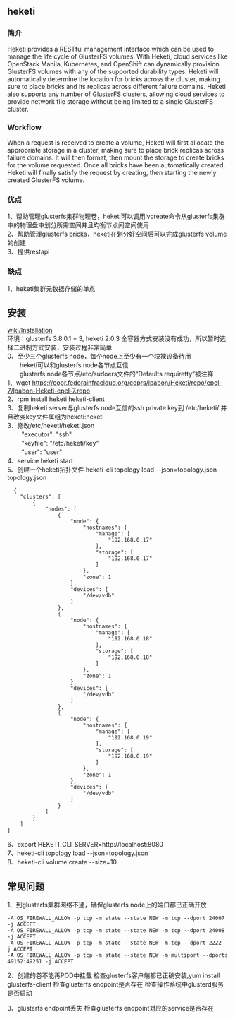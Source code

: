 ## heketi   
### 简介  
Heketi provides a RESTful management interface which can be used to manage the life cycle of GlusterFS volumes.  With Heketi, cloud services like OpenStack Manila, Kubernetes, and OpenShift can dynamically provision GlusterFS volumes with any of the supported durability types.  Heketi will automatically determine the location for bricks across the cluster, making sure to place bricks and its replicas across different failure domains.  Heketi also supports any number of GlusterFS clusters, allowing cloud services to provide network file storage without being limited to a single GlusterFS cluster.  
### Workflow  
When a request is received to create a volume, Heketi will first allocate the appropriate storage in a cluster, making sure to place brick replicas across failure domains.  It will then format, then mount the storage to create bricks for the volume requested.  Once all bricks have been automatically created, Heketi will finally satisfy the request by creating, then starting the newly created GlusterFS volume.  

### 优点  
1、帮助管理glusterfs集群物理卷，heketi可以调用lvcreate命令从glusterfs集群中的物理盘中划分所需空间并且均衡节点间空间使用  
2、帮助管理glusterfs bricks，heketi在划分好空间后可以完成glusterfs volume的创建  
3、提供restapi  

### 缺点  
1、heketi集群元数据存储的单点    

## 安装  
[wiki/Installation](https://github.com/heketi/heketi/wiki/Installation)  
环境：glusterfs 3.8.0.1 * 3, heketi 2.0.3
全容器方式安装没有成功，所以暂时选择二进制方式安装，安装过程非常简单  
0、至少三个glusterfs node，每个node上至少有一个块裸设备待用  
　　heketi可以和glusterfs node各节点互信  
　　glusterfs node各节点/etc/sudoers文件的“Defaults    requiretty”被注释  
1、wget https://copr.fedorainfracloud.org/coprs/lpabon/Heketi/repo/epel-7/lpabon-Heketi-epel-7.repo  
2、rpm install heketi heketi-client  
3、复制heketi server与glusterfs node互信的ssh private key到 /etc/heketi/ 并且改变key文件属组为heketi:heketi  
3、修改/etc/heketi/heketi.json  
  　　    "executor": "ssh"  
   　　   "keyfile": "/etc/heketi/key"  
   　　   "user": "user"  
4、service heketi start  
5、创建一个heketi拓扑文件  heketi-cli topology load --json=topology.json
   topology.json  
```  
  {  
    "clusters": [  
        {  
            "nodes": [  
                {  
                    "node": {  
                        "hostnames": {  
                            "manage": [  
                                "192.168.0.17"  
                            ],  
                            "storage": [  
                                "192.168.0.17"  
                            ]  
                        },  
                        "zone": 1  
                    },  
                    "devices": [  
                        "/dev/vdb"  
                    ]  
                },  
                {  
                    "node": {  
                        "hostnames": {  
                            "manage": [  
                                "192.168.0.18"  
                            ],  
                            "storage": [  
                                "192.168.0.18"  
                            ]  
                        },  
                        "zone": 1  
                    },  
                    "devices": [  
                        "/dev/vdb"  
                    ]  
                },  
                {  
                    "node": {  
                        "hostnames": {  
                            "manage": [  
                                "192.168.0.19"  
                            ],  
                            "storage": [  
                                "192.168.0.19"  
                            ]  
                        },  
                        "zone": 1  
                    },  
                    "devices": [  
                        "/dev/vdb"  
                    ]  
                }  
            ]  
        }  
    ]  
}  
```   
6、export HEKETI_CLI_SERVER=http://localhost:8080   
7、heketi-cli topology load --json=topology.json  
8、heketi-cli volume create --size=10  

## 常见问题
1、到glusterfs集群网络不通，确保glusterfs node上的端口都已正确开放
```
-A OS_FIREWALL_ALLOW -p tcp -m state --state NEW -m tcp --dport 24007 -j ACCEPT
-A OS_FIREWALL_ALLOW -p tcp -m state --state NEW -m tcp --dport 24008 -j ACCEPT
-A OS_FIREWALL_ALLOW -p tcp -m state --state NEW -m tcp --dport 2222 -j ACCEPT
-A OS_FIREWALL_ALLOW -p tcp -m state --state NEW -m multiport --dports 49152:49251 -j ACCEPT
```

2、创建的卷不能再POD中挂载
检查glusterfs客户端都已正确安装,yum install glusterfs-client
检查glusterfs endpoint是否存在
检查操作系统中glusterd服务是否启动

3、glusterfs endpoint丢失
检查glusterfs endpoint对应的service是否存在
